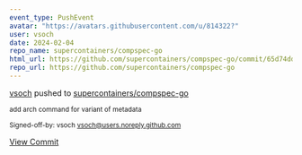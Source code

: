 ```yaml
---
event_type: PushEvent
avatar: "https://avatars.githubusercontent.com/u/814322?"
user: vsoch
date: 2024-02-04
repo_name: supercontainers/compspec-go
html_url: https://github.com/supercontainers/compspec-go/commit/65d74ddfc89ab0299a6f8e16ecee90eb782c313f
repo_url: https://github.com/supercontainers/compspec-go
---
```


<a href='https://github.com/vsoch' target='_blank'>vsoch</a> pushed to <a href='https://github.com/supercontainers/compspec-go' target='_blank'>supercontainers/compspec-go</a>

<small>add arch command for variant of metadata

Signed-off-by: vsoch <vsoch@users.noreply.github.com></small>

<a href='https://github.com/supercontainers/compspec-go/commit/65d74ddfc89ab0299a6f8e16ecee90eb782c313f' target='_blank'>View Commit</a>